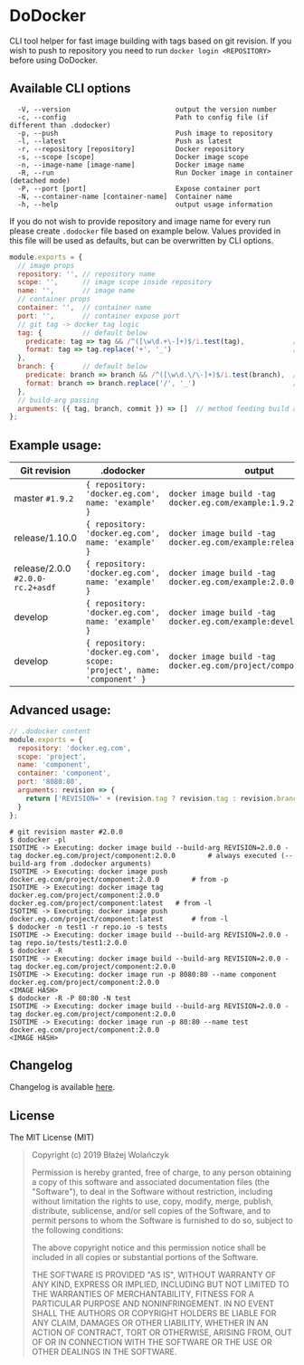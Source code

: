 # DoDocker

CLI tool helper for fast image building with tags based on git revision.
If you wish to push to repository you need to run ```docker login <REPOSITORY>``` before using DoDocker.

## Available CLI options

```
  -V, --version                          output the version number
  -c, --config                           Path to config file (if different than .dodocker)
  -p, --push                             Push image to repository
  -l, --latest                           Push as latest
  -r, --repository [repository]          Docker repository
  -s, --scope [scope]                    Docker image scope
  -n, --image-name [image-name]          Docker image name
  -R, --run                              Run Docker image in container (detached mode)
  -P, --port [port]                      Expose container port
  -N, --container-name [container-name]  Container name
  -h, --help                             output usage information
```

If you do not wish to provide repository and image name for every run please create ```.dodocker``` file based on example below.
Values provided in this file will be used as defaults, but can be overwritten by CLI options.
```javascript
module.exports = {
  // image props
  repository: '', // repository name
  scope: '',      // image scope inside repository
  name: '',       // image name
  // container props
  container: '',  // container name
  port: '',       // container expose port
  // git tag -> docker tag logic
  tag: {          // default below
    predicate: tag => tag && /^([\w\d.+\-]+)$/i.test(tag),            // method checking if tag is ok to use as docker image tag
    format: tag => tag.replace('+', '_')                              // method formatting tag to desired format
  },
  branch: {       // default below
    predicate: branch => branch && /^([\w\d.\/\-]+)$/i.test(branch),  // method checking if branch name is ok to use as docker image tag
    format: branch => branch.replace('/', '_')                        // method formatting branch name to desired format
  },
  // build-arg passing
  arguments: ({ tag, branch, commit }) => []  // method feeding build args to image build based on git revision (optional, should return String[])
};
```

## Example usage:

| Git revision | .dodocker | output |
| ------------ | --------- | ------ |
| master ```#1.9.2``` | ```{ repository: 'docker.eg.com', name: 'example' }``` | ```docker image build -tag docker.eg.com/example:1.9.2``` |
| release/1.10.0 | ```{ repository: 'docker.eg.com', name: 'example' }``` | ```docker image build -tag docker.eg.com/example:release_1.10.0``` |
| release/2.0.0 ```#2.0.0-rc.2+asdf``` | ```{ repository: 'docker.eg.com', name: 'example' }``` | ```docker image build -tag docker.eg.com/example:2.0.0-rc.1_asdf``` |
| develop | ```{ repository: 'docker.eg.com', name: 'example' }``` | ```docker image build -tag docker.eg.com/example:develop``` |
| develop | ```{ repository: 'docker.eg.com', scope: 'project', name: 'component' }``` | ```docker image build -tag docker.eg.com/project/component:develop``` |

## Advanced usage:
```javascript
// .dodocker content
module.exports = {
  repository: 'docker.eg.com',
  scope: 'project',
  name: 'component',
  container: 'component',
  port: '8080:80',
  arguments: revision => {
    return ['REVISION=' + (revision.tag ? revision.tag : revision.branch + ' @ ' + revision.commit)];
  }
};
```
```
# git revision master #2.0.0
$ dodocker -pl
ISOTIME -> Executing: docker image build --build-arg REVISION=2.0.0 -tag docker.eg.com/project/component:2.0.0        # always executed (--build-arg from .dodocker arguments)
ISOTIME -> Executing: docker image push docker.eg.com/project/component:2.0.0        # from -p
ISOTIME -> Executing: docker image tag docker.eg.com/project/component:2.0.0 docker.eg.com/project/component:latest   # from -l
ISOTIME -> Executing: docker image push docker.eg.com/project/component:latest       # from -l
$ dodocker -n test1 -r repo.io -s tests
ISOTIME -> Executing: docker image build --build-arg REVISION=2.0.0 -tag repo.io/tests/test1:2.0.0 
$ dodocker -R
ISOTIME -> Executing: docker image build --build-arg REVISION=2.0.0 -tag docker.eg.com/project/component:2.0.0
ISOTIME -> Executing: docker image run -p 8080:80 --name component docker.eg.com/project/component:2.0.0
<IMAGE HASH>
$ dodocker -R -P 80:80 -N test
ISOTIME -> Executing: docker image build --build-arg REVISION=2.0.0 -tag docker.eg.com/project/component:2.0.0
ISOTIME -> Executing: docker image run -p 80:80 --name test docker.eg.com/project/component:2.0.0
<IMAGE HASH>
```

## Changelog

Changelog is available [here](./CHANGELOG.md).

## License

The MIT License (MIT)

> Copyright (c) 2019 Błażej Wolańczyk
>
> Permission is hereby granted, free of charge, to any person obtaining a copy of this software and associated documentation files (the "Software"), to deal in the Software without restriction, including without limitation the rights to use, copy, modify, merge, publish, distribute, sublicense, and/or sell copies of the Software, and to permit persons to whom the Software is furnished to do so, subject to the following conditions:
>
> The above copyright notice and this permission notice shall be included in all copies or substantial portions of the Software.
>
> THE SOFTWARE IS PROVIDED "AS IS", WITHOUT WARRANTY OF ANY KIND, EXPRESS OR IMPLIED, INCLUDING BUT NOT LIMITED TO THE WARRANTIES OF MERCHANTABILITY, FITNESS FOR A PARTICULAR PURPOSE AND NONINFRINGEMENT. IN NO EVENT SHALL THE AUTHORS OR COPYRIGHT HOLDERS BE LIABLE FOR ANY CLAIM, DAMAGES OR OTHER LIABILITY, WHETHER IN AN ACTION OF CONTRACT, TORT OR OTHERWISE, ARISING FROM, OUT OF OR IN CONNECTION WITH THE SOFTWARE OR THE USE OR OTHER DEALINGS IN THE SOFTWARE.
